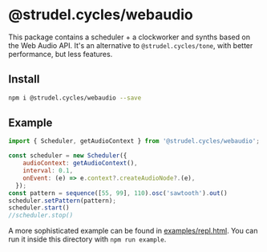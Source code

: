 # @strudel.cycles/webaudio

This package contains a scheduler + a clockworker and synths based on the Web Audio API.
It's an alternative to `@strudel.cycles/tone`, with better performance, but less features.

## Install

```sh
npm i @strudel.cycles/webaudio --save
```

## Example

```js
import { Scheduler, getAudioContext } from '@strudel.cycles/webaudio';

const scheduler = new Scheduler({
    audioContext: getAudioContext(),
    interval: 0.1,
    onEvent: (e) => e.context?.createAudioNode?.(e),
  });
const pattern = sequence([55, 99], 110).osc('sawtooth').out()
scheduler.setPattern(pattern);
scheduler.start()
//scheduler.stop()
```

A more sophisticated example can be found in [examples/repl.html](./examples/repl.html).
You can run it inside this directory with `npm run example`.
